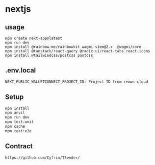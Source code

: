 # nextjs

## usage
```
npm create next-app@latest
npm run dev
npm install @rainbow-me/rainbowkit wagmi viem@2.x  @wagmi/core
npm install @tanstack/react-query @radix-ui/react-tabs react-icons
npm install @tailwindcss/postcss postcss
```

## .env.local
```sh
NEXT_PUBLIC_WALLETCONNECT_PROJECT_ID: Project ID from reown cloud
```

## Setup
```bash
npm install
npm anvil
npm run dev
npm test:unit
npm cache
npm test:e2e
```

## Contract
```
https://github.com/Cyfrin/TSender/
```